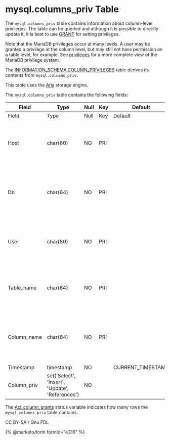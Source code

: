 # mysql.columns\_priv Table

The `mysql.columns_priv` table contains information about column-level privileges. The table can be queried and although it is possible to directly update it, it is best to use [GRANT](../../../account-management-sql-statements/grant.md) for setting privileges.

Note that the MariaDB privileges occur at many levels. A user may be granted a privilege at the column level, but may still not have permission on a table level, for example. See [privileges](../../../account-management-sql-statements/grant.md) for a more complete view of the MariaDB privilege system.

The [INFORMATION\_SCHEMA.COLUMN\_PRIVILEGES](../information-schema/information-schema-tables/information-schema-column_privileges-table.md) table derives its contents from `mysql.columns_priv`.

This table uses the [Aria](../../../../storage-engines/aria/) storage engine.

The `mysql.columns_priv` table contains the following fields:

| Field        | Type                                            | Null | Key | Default            | Description                                                                                                                     |
| ------------ | ----------------------------------------------- | ---- | --- | ------------------ | ------------------------------------------------------------------------------------------------------------------------------- |
| Field        | Type                                            | Null | Key | Default            | Description                                                                                                                     |
| Host         | char(60)                                        | NO   | PRI |                    | Host (together with User, Db , Table\_name andColumn\_name makes up the unique identifier for this record.                      |
| Db           | char(64)                                        | NO   | PRI |                    | Database name (together with User, Host , Table\_name andColumn\_name makes up the unique identifier for this record.           |
| User         | char(80)                                        | NO   | PRI |                    | User (together with Host, Db , Table\_name andColumn\_name makes up the unique identifier for this record.                      |
| Table\_name  | char(64)                                        | NO   | PRI |                    | Table name (together with User, Db , Host andColumn\_name makes up the unique identifier for this record.                       |
| Column\_name | char(64)                                        | NO   | PRI |                    | Column name (together with User, Db , Table\_name andHost makes up the unique identifier for this record.                       |
| Timestamp    | timestamp                                       | NO   |     | CURRENT\_TIMESTAMP |                                                                                                                                 |
| Column\_priv | set('Select', 'Insert', 'Update', 'References') | NO   |     |                    | The privilege type. See [Column Privileges](../../../account-management-sql-statements/grant.md#column-privileges) for details. |

The [Acl\_column\_grants](../../../../../ha-and-performance/optimization-and-tuning/system-variables/server-status-variables.md#acl_column_grants) status variable indicates how many rows the `mysql.columns_priv` table contains.

CC BY-SA / Gnu FDL

{% @marketo/form formId="4316" %}
